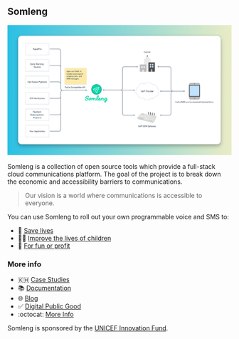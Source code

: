 ## Somleng

![Somleng](profile/assets/diagram.png)

Somleng is a collection of open source tools which provide a full-stack cloud communications platform. The goal of the project is to break down the economic and accessibility barriers to communications.

> Our vision is a world where communications is accessible to everyone.

You can use Somleng to roll out your own programmable voice and SMS to:

* 🏥 [Save lives](https://www.somleng.org/case_studies.html#early-warning-system-cambodia)
* 🧒🏽 [Improve the lives of children](https://www.somleng.org/case_studies.html#mhealth-unicef-guatemala)
* 🤑 [For fun or profit](https://www.somleng.org/case_studies.html#powering-cpaas-mexico)

### More info

* 🇰🇭 [Case Studies](https://www.somleng.org/case_studies.html)
* 📚 [Documentation](https://www.somleng.org/docs.html)
* 🌐 [Blog](https://www.somleng.org/blog.html)
* ✅ [Digital Public Good](https://digitalpublicgoods.net/registry/somleng.html)
* :octocat: [More Info](https://github.com/somleng/somleng-project)

Somleng is sponsored by the [UNICEF Innovation Fund](https://www.unicefinnovationfund.org/).
